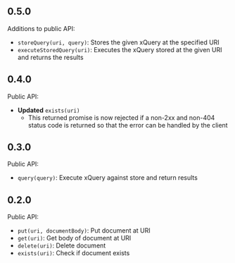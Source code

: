 ## 0.5.0
Additions to public API:
* `storeQuery(uri, query)`: Stores the given xQuery at the specified URI
* `executeStoredQuery(uri)`: Executes the xQuery stored at the given URI and returns the results

## 0.4.0
Public API:
* **Updated** `exists(uri)`
  - This returned promise is now rejected if a non-2xx and non-404 status code is returned so that the error can be handled by the client

## 0.3.0
Public API:
* `query(query)`: Execute xQuery against store and return results

## 0.2.0
Public API:
* `put(uri, documentBody)`: Put document at URI
* `get(uri)`: Get body of document at URI
* `delete(uri)`: Delete document
* `exists(uri)`: Check if document exists